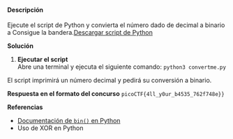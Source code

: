 #### Descripción

Ejecute el script de Python y convierta el número dado de decimal a binario a Consigue la bandera.[Descargar script de Python](https://artifacts.picoctf.net/c/22/convertme.py)

**Solución**

1. **Ejecutar el script**  
Abre una terminal y ejecuta el siguiente comando:
`python3 convertme.py`

El script imprimirá un número decimal y pedirá su conversión a binario.

**Respuesta en el formato del concurso**
`picoCTF{4ll_y0ur_b4535_762f748e}}`

 **Referencias**

- [Documentación de `bin()` en Python](https://docs.python.org/3/library/functions.html#bin)
- Uso de XOR en Python